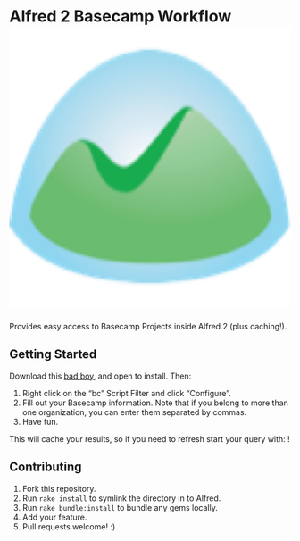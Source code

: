 # Alfred 2 Basecamp Workflow ![basecamp](workflow/icon.png)

Provides easy access to Basecamp Projects inside Alfred 2 (plus caching!).

## Getting Started

Download this [bad boy](), and open to install. Then:

1. Right click on the “bc” Script Filter and click “Configure”.
2. Fill out your Basecamp information. Note that if you belong to more than one organization, you can enter them separated by commas.
3. Have fun.

This will cache your results, so if you need to refresh start your query with: !

## Contributing

1. Fork this repository.
2. Run `rake install` to symlink the directory in to Alfred.
3. Run `rake bundle:install` to bundle any gems locally.
4. Add your feature.
5. Pull requests welcome! :)
